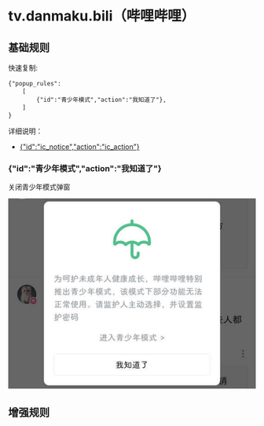 # tv.danmaku.bili（哔哩哔哩）

## 基础规则

快速复制:

```
{"popup_rules":
    [
        {"id":"青少年模式","action":"我知道了"},
    ]
}
```

详细说明：

- [{"id":"ic_notice","action":"ic_action"}](#idic_noticeactionic_action)

### {"id":"青少年模式","action":"我知道了"}

关闭青少年模式弹窗

![](./assets/青少年模式弹窗.jpg)

## 增强规则
